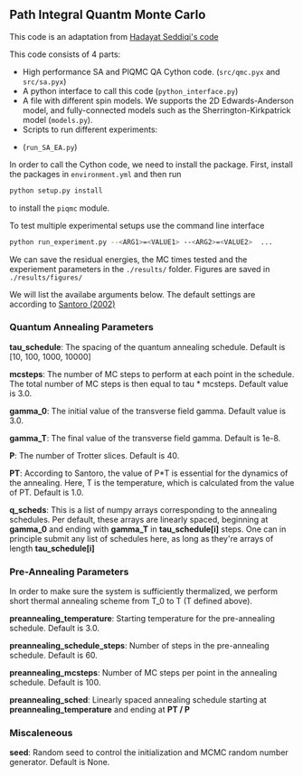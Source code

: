 ## Path Integral Quantm Monte Carlo

This code is an adaptation from [Hadayat Seddiqi's code](https://github.com/hadsed/pathintegral-qmc/)

This code consists of 4 parts:

* High performance SA and PIQMC QA Cython code. (`src/qmc.pyx` and `src/sa.pyx`)
* A python interface to call this code (`python_interface.py`)
* A file with different spin models. We supports the 2D Edwards-Anderson model, and fully-connected models such as the Sherrington-Kirkpatrick model (`models.py`).
* Scripts to run different experiments:
- (`run_SA_EA.py`)

In order to call the Cython code, we need to install the package. First, install the packages in `environment.yml` and then run

```bash
python setup.py install
```
to install the `piqmc` module.

To test multiple experimental setups use the command line interface
```bash
python run_experiment.py --<ARG1>=<VALUE1> --<ARG2>=<VALUE2>  ...
```

We can save the residual energies, the MC times tested and the experiement parameters in the `./results/` folder. Figures
are saved in `./results/figures/`

We will list the availabe arguments below. The default settings are according to 
[Santoro (2002)](https://journals.aps.org/prb/abstract/10.1103/PhysRevB.66.094203)

### Quantum Annealing Parameters

**tau_schedule**: The spacing of the quantum annealing schedule. Default is [10, 100, 1000, 10000]

**mcsteps**: The number of MC steps to perform at each point in the schedule. The total number of MC steps is then equal to tau * mcsteps. 
Default value is 3.0.

**gamma_0**: The initial value of the transverse field gamma. Default value is 3.0.

**gamma_T**: The final value of the transverse field gamma. Default is 1e-8.

**P**: The number of Trotter slices. Default is 40.

**PT**: According to Santoro, the value of P*T is essential for the dynamics of the annealing. Here, T is the temperature, which is 
calculated from the value of PT. Default is 1.0.

**q_scheds**: This is a list of numpy arrays corresponding to the annealing schedules.
Per default, these arrays are linearly spaced, beginning at **gamma_0** and ending with **gamma_T** in 
**tau_schedule[i]** steps. One can in principle submit any list of schedules here, as long as they're arrays of length **tau_schedule[i]**

### Pre-Annealing Parameters

In order to make sure the system is sufficiently thermalized, we perform short thermal annealing scheme from T_0 to T (T defined above).

**preannealing_temperature**: Starting temperature for the pre-annealing schedule. Default is 3.0.

**preannealing_schedule_steps**: Number of steps in the pre-annealing schedule. Default is 60.

**preannealing_mcsteps**: Number of MC steps per point in the annealing schedule. Default is 100.

**preannealing_sched**: Linearly spaced annealing schedule starting at **preannealing_temperature** and ending at **PT / P**

### Miscaleneous

**seed**: Random seed to control the initialization and MCMC random number generator. Default is None.
